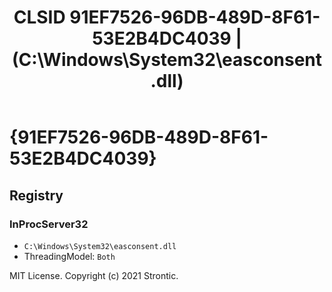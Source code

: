 ﻿---
title: "CLSID 91EF7526-96DB-489D-8F61-53E2B4DC4039 | (C:\\Windows\\System32\\easconsent.dll)"
excerpt: What is COM-Object CLSID 91EF7526-96DB-489D-8F61-53E2B4DC4039?
---

# {91EF7526-96DB-489D-8F61-53E2B4DC4039}


## Registry


### InProcServer32

* `C:\Windows\System32\easconsent.dll`
* ThreadingModel: `Both`

MIT License. Copyright (c) 2021 Strontic.


